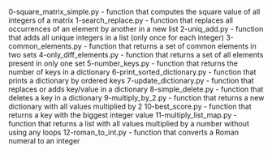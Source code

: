 0-square_matrix_simple.py - function that computes the square value of all integers of a matrix
1-search_replace.py - function that replaces all occurrences of an element by another in a new list
2-uniq_add.py - function that adds all unique integers in a list (only once for each integer)
3-common_elements.py - function that returns a set of common elements in two sets
4-only_diff_elements.py - function that returns a set of all elements present in only one set
5-number_keys.py - function that returns the number of keys in a dictionary
6-print_sorted_dictionary.py - function that prints a dictionary by ordered keys
7-update_dictionary.py - function that replaces or adds key/value in a dictionary
8-simple_delete.py - function that deletes a key in a dictionary
9-multiply_by_2.py - function that returns a new dictionary with all values multiplied by 2
10-best_score.py - function that returns a key with the biggest integer value
11-multiply_list_map.py - function that returns a list with all values multiplied by a number without using any loops
12-roman_to_int.py - function that converts a Roman numeral to an integer
